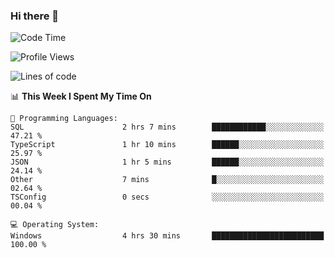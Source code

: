 ### Hi there 👋
<!--START_SECTION:waka-->
![Code Time](http://img.shields.io/badge/Code%20Time-208%20hrs%205%20mins-blue)

![Profile Views](http://img.shields.io/badge/Profile%20Views-0-blue)

![Lines of code](https://img.shields.io/badge/From%20Hello%20World%20I%27ve%20Written-1.0%20million%20lines%20of%20code-blue)

📊 **This Week I Spent My Time On** 

```text
💬 Programming Languages: 
SQL                      2 hrs 7 mins        ████████████░░░░░░░░░░░░░   47.21 % 
TypeScript               1 hr 10 mins        ██████░░░░░░░░░░░░░░░░░░░   25.97 % 
JSON                     1 hr 5 mins         ██████░░░░░░░░░░░░░░░░░░░   24.14 % 
Other                    7 mins              █░░░░░░░░░░░░░░░░░░░░░░░░   02.64 % 
TSConfig                 0 secs              ░░░░░░░░░░░░░░░░░░░░░░░░░   00.04 % 

💻 Operating System: 
Windows                  4 hrs 30 mins       █████████████████████████   100.00 % 
```


<!--END_SECTION:waka-->
<!--
**AnimeruFR/AnimeruFR** is a ✨ _special_ ✨ repository because its `README.md` (this file) appears on your GitHub profile.

Here are some ideas to get you started:

- 🔭 I’m currently working on ...
- 🌱 I’m currently learning ...
- 👯 I’m looking to collaborate on ...
- 🤔 I’m looking for help with ...
- 💬 Ask me about ...
- 📫 How to reach me: ...
- 😄 Pronouns: ...
- ⚡ Fun fact: ...
-->
